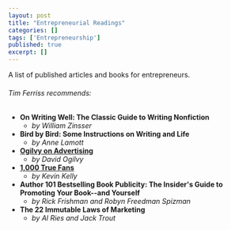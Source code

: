 ```yaml
---
layout: post
title: "Entrepreneurial Readings"
categories: []
tags: ['Entrepreneurship']
published: true
excerpt: []
---
```

A list of published articles and books for entrepreneurs.

###### *Tim Ferriss recommends:*
* **On Writing Well: The Classic Guide to Writing Nonfiction**
  * *by William Zinsser*
* **Bird by Bird: Some Instructions on Writing and Life**
  * *by Anne Lamott*
* **[Ogilvy on Advertising](http://www.ogilvy.com/About/Our-History/David-Ogilvy-Books.aspx)**
  * *by David Ogilvy*
* **[1,000 True Fans](http://kk.org/thetechnium/1000-true-fans/)**
  * *by Kevin Kelly*
* **Author 101 Bestselling Book Publicity: The Insider's Guide to Promoting Your Book--and Yourself**
  * *by Rick Frishman and Robyn Freedman Spizman*
* **The 22 Immutable Laws of Marketing**
  * *by Al Ries and Jack Trout*

